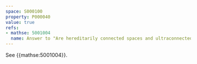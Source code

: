 ```yaml
---
space: S000100
property: P000040
value: true
refs:
- mathse: 5001004
  name: Answer to "Are hereditarily connected spaces and ultraconnected spaces contractible?"
---
```


See {{mathse:5001004}}.
